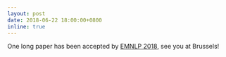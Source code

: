 ```yaml
---
layout: post
date: 2018-06-22 18:00:00+0800
inline: true
---
```


One long paper has been accepted by [EMNLP 2018](http://emnlp2018.org/), see you at Brussels!
